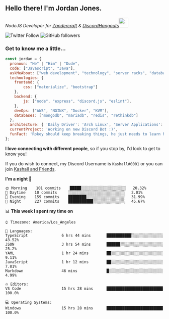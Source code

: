 <h2> Hello there! I'm Jordan Jones.</h2>
<p><em>NodeJS Developer for <a href="https://github.com/Zandercraft">Zandercraft</a> & <a href="https://github.com/DiscordHangouts">DiscordHangouts</a><img src="https://media.giphy.com/media/WUlplcMpOCEmTGBtBW/giphy.gif" width="30"></em></p>

![Twitter Follow](https://img.shields.io/twitter/follow/kashalls?label=Follow)
![GitHub followers](https://img.shields.io/github/followers/kashalls?label=Follow&style=social)

### Get to know me a little...

```javascript
const jordan = {
  pronoun: "He" | "Him" | "Dude",
  code: ["Javascript", "Java"],
  askMeAbout: ["web development", "technology", "server racks", "databases"],
  technologies: {
    frontend: {
        css: ["materialize", "bootstrap"]
    },
    backend: {
        js: ["node", "express", "discord.js", "eslint"],
    },
    devOps: ["AWS", "NGINX", "Docker", "KVM"],
    databases: ["mongodb", "mariadb", "redis", "rethinkdb"]
  },
  architecture: { 'Daily Driver': 'Arch Linux', 'Server Applications': 'Ubuntu Focal' },
  currentProject: 'Working on new Discord Bot :)',
  funFact: 'Rokey should keep breaking things, he just needs to learn how to fix them.'
};
```

<b>I love connecting with different people</b>, so if you stop by, I'd look to get to know you!

If you do wish to connect, my Discord Username is `Kashall#0001` or you can join <a href="https://discord.gg/Xv7WKN">Kashall and Friends</a>.

<!--START_SECTION:waka-->
**I'm a night 🦉** 

```text
🌞 Morning    101 commits    █████░░░░░░░░░░░░░░░░░░░░   20.32% 
🌆 Daytime    10 commits     ░░░░░░░░░░░░░░░░░░░░░░░░░   2.01% 
🌃 Evening    159 commits    ████████░░░░░░░░░░░░░░░░░   31.99% 
🌙 Night      227 commits    ███████████░░░░░░░░░░░░░░   45.67%

```


📊 **This week I spent my time on** 

```text
⌚︎ Timezone: America/Los_Angeles

💬 Languages: 
TypeScript               6 hrs 44 mins       ███████████░░░░░░░░░░░░░░   43.52% 
JSON                     3 hrs 54 mins       ██████░░░░░░░░░░░░░░░░░░░   25.2% 
YAML                     1 hr 24 mins        ██░░░░░░░░░░░░░░░░░░░░░░░   9.11% 
JavaScript               1 hr 12 mins        ██░░░░░░░░░░░░░░░░░░░░░░░   7.81% 
Markdown                 46 mins             █░░░░░░░░░░░░░░░░░░░░░░░░   4.99%

🔥 Editors: 
VS Code                  15 hrs 28 mins      █████████████████████████   100.0%

💻 Operating Systems: 
Windows                  15 hrs 28 mins      █████████████████████████   100.0%

```


<!--END_SECTION:waka-->

